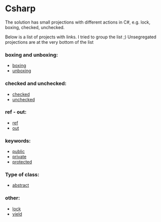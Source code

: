 # Csharp
The solution has small projections with different actions in C#, e.g. lock, boxing, checked, unchecked. 

Below is a list of projects with links. I tried to group the list ;) Unsegregated projections are at the very bottom of the list

### boxing and unboxing:
* [boxing](https://github.com/matgorzynski/Csharp/tree/master/boxing-example)
* [unboxing](https://github.com/matgorzynski/Csharp/tree/master/unboxing-example)
### checked and unchecked:
* [checked](https://github.com/matgorzynski/Csharp/tree/master/checked-example)
* [unchecked](https://github.com/matgorzynski/Csharp/tree/master/unchecked-example)
### ref - out:
* [ref](https://github.com/matgorzynski/Csharp/tree/master/ref-example)
* [out](https://github.com/matgorzynski/Csharp/tree/master/out-example)
### keywords:
* [public](https://github.com/matgorzynski/Csharp/tree/master/publicKeyword-example)
* [private](https://github.com/matgorzynski/Csharp/tree/master/privateKeyword-example)
* [protected](https://github.com/matgorzynski/Csharp/tree/master/protectedKeyword-example)

### Type of class:
* [abstract](https://github.com/matgorzynski/Csharp/tree/master/abstractClass-example)

### other:
* [lock](https://github.com/matgorzynski/Csharp/tree/master/lock-example)
* [yield](https://github.com/matgorzynski/Csharp/tree/master/yield-example)
